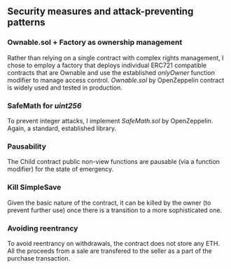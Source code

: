 ## Security measures and attack-preventing patterns

### Ownable.sol + Factory as ownership management
Rather than relying on a single contract with complex rights management, I chose to employ a factory that deploys individual ERC721 compatible contracts that are Ownable and use the established _onlyOwner_ function modifier to manage access control. _Ownable.sol_ by OpenZeppelin contract is widely used and tested in production.  

### SafeMath for _uint256_
To prevent integer attacks, I implement _SafeMath.sol_ by OpenZeppelin. Again, a standard, established library.

### Pausability
The Child contract public non-view functions are pausable (via a function modifier) for the state of emergency.

### Kill SimpleSave
Given the basic nature of the contract, it can be killed by the owner (to prevent further use) once there is a transition to a more sophisticated one. 

### Avoiding reentrancy 
To avoid reentrancy on withdrawals, the contract does not store any ETH. All the proceeds from a sale are transfered to the seller as a part of the purchase transaction. 

























